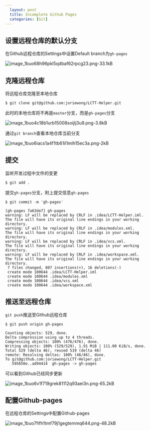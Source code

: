 ```yaml
---
  layout: post
  title: Incomplete Github Pages
  categories: [Git]
---
```


## 设置远程仓库的默认分支

在Github远程仓库的Settings中设置Default branch为`gh-pages`

![image_1buo68h96pkl5qdbaf62rpcg23.png-33.1kB][1]

## 克隆远程仓库

将远程仓库克隆至本地仓库

```
$ git clone git@github.com:joriewong/LCTT-Helper.git
```

此时的本地仓库将不再是`master`分支，而是`gh-pages`分支

![image_1buo4c18b1urb15008soijlj3u9.png-3.8kB][2]

通过`git branch`查看本地仓库当前分支

![image_1buo6iacs1a4f1tb61il1mlh15ec3a.png-2kB][3]

## 提交

监听开发过程中文件的变更

```
$ git add .
```

提交`gh-pages`分支，附上提交信息`gh-pages`

```
$ git commit -m 'gh-pages'

[gh-pages 7a63de7] gh-pages
warning: LF will be replaced by CRLF in .idea/LCTT-Helper.iml.
The file will have its original line endings in your working directory.
warning: LF will be replaced by CRLF in .idea/modules.xml.
The file will have its original line endings in your working directory.
warning: LF will be replaced by CRLF in .idea/vcs.xml.
The file will have its original line endings in your working directory.
warning: LF will be replaced by CRLF in .idea/workspace.xml.
The file will have its original line endings in your working directory.
 7 files changed, 807 insertions(+), 16 deletions(-)
 create mode 100644 .idea/LCTT-Helper.iml
 create mode 100644 .idea/modules.xml
 create mode 100644 .idea/vcs.xml
 create mode 100644 .idea/workspace.xml
```

## 推送至远程仓库

`git push`推送至Github远程仓库

```
$ git push origin gh-pages

Counting objects: 529, done.
Delta compression using up to 4 threads.
Compressing objects: 100% (476/476), done.
Writing objects: 100% (529/529), 1.91 MiB | 111.00 KiB/s, done.
Total 529 (delta 46), reused 519 (delta 46)
remote: Resolving deltas: 100% (46/46), done.
To git@github.com:joriewong/LCTT-Helper.git
   595650e..ad94414  gh-pages -> gh-pages
```

可以看到Github已经同步更新

![image_1buo6v1f719grek81112q93aei3n.png-65.2kB][4]

## 配置Github-pages

在远程仓库的Settings中配置Github-pages

![image_1buo7fifh1tmf79j1gegtemmq644.png-48.2kB][5]


  [1]: http://static.zybuluo.com/wongjorie/o8fdfkljz5a52aitct561d4l/image_1buo68h96pkl5qdbaf62rpcg23.png
  [2]: http://static.zybuluo.com/wongjorie/giv6bd1btosz119ahokngl7z/image_1buo4c18b1urb15008soijlj3u9.png
  [3]: http://static.zybuluo.com/wongjorie/ka55adzbfr16texui3hrajoz/image_1buo6iacs1a4f1tb61il1mlh15ec3a.png
  [4]: http://static.zybuluo.com/wongjorie/3q15rvdud3anvkt4zvqk4md6/image_1buo6v1f719grek81112q93aei3n.png
  [5]: http://static.zybuluo.com/wongjorie/mbud6e9g48snpinvcvb9s20j/image_1buo7fifh1tmf79j1gegtemmq644.png
